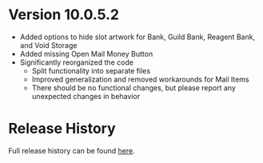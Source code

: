 # Version 10.0.5.2

* Added options to hide slot artwork for Bank, Guild Bank, Reagent Bank, and Void Storage
* Added missing Open Mail Money Button
* Significantly reorganized the code
  * Split functionality into separate files
  * Improved generalization and removed workarounds for Mail Items
  * There should be no functional changes, but please report any unexpected changes in behavior

# Release History

Full release history can be found [here](https://github.com/kstange/MasqueBlizzInv/wiki/Release-Notes).

